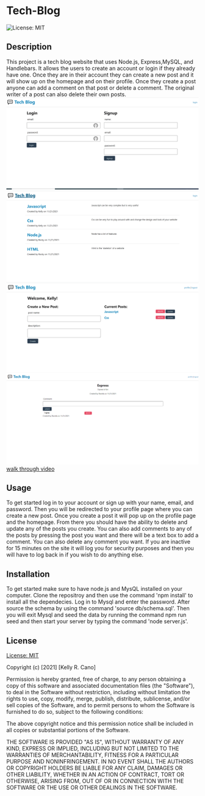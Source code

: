 # Tech-Blog

![License: MIT](https://img.shields.io/badge/License-MIT-success.svg)

## Description
This project is a tech blog website that uses Node.js, Express,MySQL, and Handlebars. It allows the users to create an account or login if they already have one. Once they are in their account they can create a new post and it will show up on the homepage and on their profile. Once they create a post anyone can add a comment on that post or delete a comment. The original writer of a post can also delete their own posts.
![login](Assets/login.png)
![homepage](Assets/homepage.png)
![profile](Assets/profile.png)
![comment](Assets/comment.png)
[walk through video](https://drive.google.com/file/d/1BgbAOqd91RaP9huDQCPMiBOUfQ1pT7fN/view)

## Usage
To get started log in to your account or sign up with your name, email, and password. Then you will be redirected to your profile page where you can create a new post. Once you create a post it will pop up on the profile page and the homepage. From there you should have the ability to delete and update any of the posts you create. You can also add comments to any of the posts by pressing the post you want and there will be a text box to add a comment. You can also delete any comment you want. If you are inactive for 15 minutes on the site it will log you for security purposes and then you will have to log back in if you wish to do anything else.

## Installation
To get started make sure to have node.js and MysQL installed on your computer. Clone the repositroy and then use the command 'npm install' to install all the dependecies. Log in to Mysql and enter the password. After source the schema by using the command 'source db/schema.sql'. Then you will exit Mysql and seed the data by running the command npm run seed and then start your server by typing the command 'node server.js'.

## License

[License: MIT](https://opensource.org/licenses/MIT)

Copyright (c) [2021] [Kelly R. Cano]

Permission is hereby granted, free of charge, to any person obtaining a copy
of this software and associated documentation files (the "Software"), to deal
in the Software without restriction, including without limitation the rights
to use, copy, modify, merge, publish, distribute, sublicense, and/or sell
copies of the Software, and to permit persons to whom the Software is
furnished to do so, subject to the following conditions:

The above copyright notice and this permission notice shall be included in all
copies or substantial portions of the Software.

THE SOFTWARE IS PROVIDED "AS IS", WITHOUT WARRANTY OF ANY KIND, EXPRESS OR
IMPLIED, INCLUDING BUT NOT LIMITED TO THE WARRANTIES OF MERCHANTABILITY,
FITNESS FOR A PARTICULAR PURPOSE AND NONINFRINGEMENT. IN NO EVENT SHALL THE
AUTHORS OR COPYRIGHT HOLDERS BE LIABLE FOR ANY CLAIM, DAMAGES OR OTHER
LIABILITY, WHETHER IN AN ACTION OF CONTRACT, TORT OR OTHERWISE, ARISING FROM,
OUT OF OR IN CONNECTION WITH THE SOFTWARE OR THE USE OR OTHER DEALINGS IN THE
SOFTWARE.
